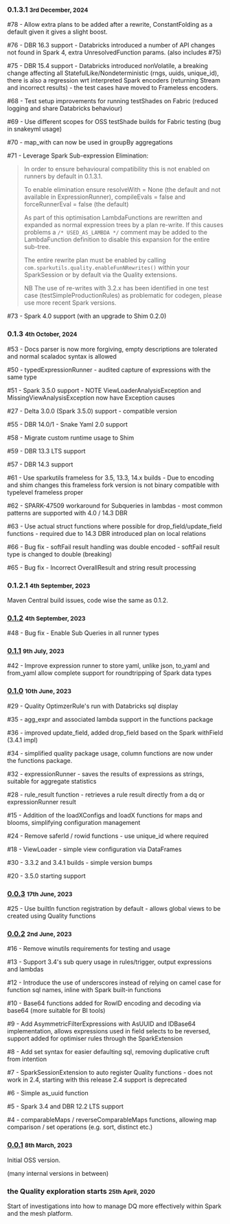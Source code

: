 ### 0.1.3.1 <small>3rd December, 2024</small>

#78 - Allow extra plans to be added after a rewrite, ConstantFolding as a default given it gives a slight boost.

#76 - DBR 16.3 support - Databricks introduced a number of API changes not found in Spark 4, extra UnresolvedFunction params. (also includes #75)

#75 - DBR 15.4 support - Databricks introduced nonVolatile, a breaking change affecting all StatefulLike/Nondeterministic (rngs, uuids, unique_id), there is also a regression wrt interpreted Spark encoders (returning Stream and incorrect results) - the test cases have moved to Frameless encoders.

#68 - Test setup improvements for running testShades on Fabric (reduced logging and share Databricks behaviour)

#69 - Use different scopes for OSS testShade builds for Fabric testing (bug in snakeyml usage)

#70 - map_with can now be used in groupBy aggregations

#71 - Leverage Spark Sub-expression Elimination:

> In order to ensure behavioural compatibility this is not enabled on runners by default in 0.1.3.1.
> 
> To enable elimination ensure resolveWith = None (the default and not available in ExpressionRunner), compileEvals = false and forceRunnerEval = false (the default)
> 
> As part of this optimisation LambdaFunctions are rewritten and expanded as normal expression trees by a plan re-write. If this causes problems a `/* USED_AS_LAMBDA */` comment may be added to the LambdaFunction definition to disable this expansion for the entire sub-tree. 
> 
> The entire rewrite plan must be enabled by calling `com.sparkutils.quality.enableFunNRewrites()` within your SparkSession or by default via the Quality extensions.
> 
> NB The use of re-writes with 3.2.x has been identified in one test case (testSimpleProductionRules) as problematic for codegen, please use more recent Spark versions.

#73 - Spark 4.0 support (with an upgrade to Shim 0.2.0)

### 0.1.3 <small>4th October, 2024</small>

#53 - Docs parser is now more forgiving, empty descriptions are tolerated and normal scaladoc syntax is allowed

#50 - typedExpressionRunner - audited capture of expressions with the same type

#51 - Spark 3.5.0 support - NOTE ViewLoaderAnalysisException and MissingViewAnalysisException now have Exception causes

#27 - Delta 3.0.0 (Spark 3.5.0) support - compatible version

#55 - DBR 14.0/1 - Snake Yaml 2.0 support

#58 - Migrate custom runtime usage to Shim

#59 - DBR 13.3 LTS support

#57 - DBR 14.3 support

#61 - Use sparkutils frameless for 3.5, 13.3, 14.x builds - Due to encoding and shim changes this frameless fork version is not binary compatible with typelevel frameless proper 

#62 - SPARK-47509 workaround for Subqueries in lambdas - most common patterns are supported with 4.0 / 14.3 DBR

#63 - Use actual struct functions where possible for drop_field/update_field functions - required due to 14.3 DBR introduced plan on local relations

#66 - Bug fix - softFail result handling was double encoded - softFail result type is changed to double (breaking)

#65 - Bug fix - Incorrect OverallResult and string result processing  

### 0.1.2.1 <small>4th September, 2023</small>

Maven Central build issues, code wise the same as 0.1.2.

### [0.1.2](https://github.com/sparkutils/quality/milestone/7?closed=1) <small>4th September, 2023</small>

#48 - Bug fix - Enable Sub Queries in all runner types

### [0.1.1](https://github.com/sparkutils/quality/milestone/6?closed=1) <small>9th July, 2023</small>

#42 - Improve expression runner to store yaml, unlike json, to_yaml and from_yaml allow complete support for roundtripping of Spark data types

### [0.1.0](https://github.com/sparkutils/quality/milestone/3?closed=1) <small>10th June, 2023</small>

#29 - Quality OptimzerRule's run with Databricks sql display

#35 - agg_expr and associated lambda support in the functions package 

#36 - improved update_field, added drop_field based on the Spark withField (3.4.1 impl)

#34 - simplified quality package usage, column functions are now under the functions package.

#32 - expressionRunner - saves the results of expressions as strings, suitable for aggregate statistics

#28 - rule_result function - retrieves a rule result directly from a dq or expressionRunner result

#15 - Addition of the loadXConfigs and loadX functions for maps and blooms, simplifying configuration management

#24 - Remove saferId / rowid functions - use unique_id where required 

#18 - ViewLoader - simple view configuration via DataFrames  

#30 - 3.3.2 and 3.4.1 builds - simple version bumps

#20 - 3.5.0 starting support

### [0.0.3](https://github.com/sparkutils/quality/milestone/5?closed=1) <small>17th June, 2023</small>

#25 - Use builtIn function registration by default - allows global views to be created using Quality functions

### [0.0.2](https://github.com/sparkutils/quality/milestone/2?closed=1) <small>2nd June, 2023</small>

#16 - Remove winutils requirements for testing and usage

#13 - Support 3.4's sub query usage in rules/trigger, output expressions and lambdas 

#12 - Introduce the use of underscores instead of relying on camel case for function sql names, inline with Spark built-in functions

#10 - Base64 functions added for RowID encoding and decoding via base64 (more suitable for BI tools)

#9 - Add AsymmetricFilterExpressions with AsUUID and IDBase64 implementation, allows expressions used in field selects to be reversed, support added for optimiser rules through the SparkExtension 

#8 - Add set syntax for easier defaulting sql, removing duplicative cruft from intention

#7 - SparkSessionExtension to auto register Quality functions - does not work in 2.4, starting with this release 2.4 support is deprecated

#6 - Simple as_uuid function

#5 - Spark 3.4 and DBR 12.2 LTS support

#4 - comparableMaps / reverseComparableMaps functions, allowing map comparison / set operations (e.g. sort, distinct etc.)

### [0.0.1](https://github.com/sparkutils/quality/milestone/1?closed=1) <small>8th March, 2023</small>

Initial OSS version.

(many internal versions in between)

### the Quality exploration starts <small>25th April, 2020</small>

Start of investigations into how to manage DQ more effectively within Spark and the mesh platform.
